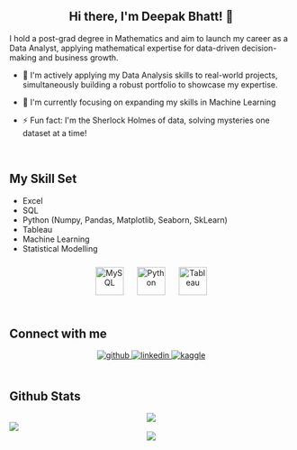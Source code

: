 ## <div align="center">Hi there, I'm Deepak Bhatt! 👋 </div>  
  

I hold a post-grad degree in Mathematics and aim to launch my career as a Data Analyst, applying mathematical expertise for data-driven decision-making and business growth.  
  

- 🔭 I'm actively applying my Data Analysis skills to real-world projects, simultaneously building a robust portfolio to showcase my expertise.  
  

- 🌱 I'm currently focusing on expanding my skills in Machine Learning  
  

- ⚡ Fun fact: I'm the Sherlock Holmes of data, solving mysteries one dataset at a time!  
  

<br/>  


## My Skill Set  

* Excel
* SQL
* Python (Numpy, Pandas, Matplotlib, Seaborn, SkLearn)
* Tableau
* Machine Learning
* Statistical Modelling

<div align="center">  
<a href="https://www.mysql.com/" target="_blank"><img style="margin: 10px" src="https://profilinator.rishav.dev/skills-assets/mysql-original-wordmark.svg" alt="MySQL" height="50" /></a>  
<a href="https://www.python.org/" target="_blank"><img style="margin: 10px" src="https://profilinator.rishav.dev/skills-assets/python-original.svg" alt="Python" height="50" /></a>  
<a href="https://www.tableau.com/" target="_blank"><img style="margin: 10px" src="https://profilinator.rishav.dev/skills-assets/tableau.svg" alt="Tableau" height="50" /></a>  
</div>  

<br/>  


## Connect with me  
<div align="center">
<a href="https://github.com/Deepubhatt" target="_blank">
<img src=https://img.shields.io/badge/github-%2324292e.svg?&style=for-the-badge&logo=github&logoColor=white alt=github style="margin-bottom: 5px;" />
</a>
<a href="https://linkedin.com/in/www.linkedin.com/in/deepakbhatt17" target="_blank">
<img src=https://img.shields.io/badge/linkedin-%231E77B5.svg?&style=for-the-badge&logo=linkedin&logoColor=white alt=linkedin style="margin-bottom: 5px;" />
</a>
<a href="https://www.kaggle.com/https://www.kaggle.com/deepubhatt17" target="_blank">
<img src=https://img.shields.io/badge/kaggle-%2344BAE8.svg?&style=for-the-badge&logo=kaggle&logoColor=white alt=kaggle style="margin-bottom: 5px;" />
</a>  
</div>  
  

<br/>  


## Github Stats  
<div align="center"><img src="https://github-readme-stats.vercel.app/api?username=Deepubhatt&show_icons=true&count_private=true&hide_border=true" align="center" /></div>  

<img src="https://github-readme-stats.vercel.app/api/top-langs/?username=Deepubhatt&hide_border=true&layout=compact" align="left" />  

<br/>  

<div align="center">
<img src="https://komarev.com/ghpvc/?username=Deepubhatt&&style=flat-square" align="center" />
</div>  

<br />
